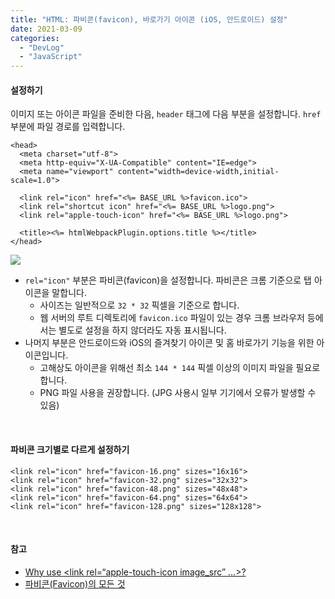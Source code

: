 ```yaml
---
title: "HTML: 파비콘(favicon), 바로가기 아이콘 (iOS, 안드로이드) 설정"
date: 2021-03-09
categories: 
  - "DevLog"
  - "JavaScript"
---
```


#### **설정하기**

이미지 또는 아이콘 파일을 준비한 다음, `header` 태그에 다음 부분을 설정합니다. `href` 부분에 파일 경로를 입력합니다.

```
<head>
  <meta charset="utf-8">
  <meta http-equiv="X-UA-Compatible" content="IE=edge">
  <meta name="viewport" content="width=device-width,initial-scale=1.0">

  <link rel="icon" href="<%= BASE_URL %>favicon.ico">
  <link rel="shortcut icon" href="<%= BASE_URL %>logo.png">
  <link rel="apple-touch-icon" href="<%= BASE_URL %>logo.png">

  <title><%= htmlWebpackPlugin.options.title %></title>
</head>
```

![](./assets/img/wp-content/uploads/2021/03/스크린샷-2021-03-09-오후-11.21.31.png)

- `rel="icon"` 부분은 파비콘(favicon)을 설정합니다. 파비콘은 크롬 기준으로 탭 아이콘을 말합니다.
    - 사이즈는 일반적으로 `32 * 32` 픽셀을 기준으로 합니다.
    - 웹 서버의 루트 디렉토리에 `favicon.ico` 파일이 있는 경우 크롬 브라우저 등에서는 별도로 설정을 하지 않더라도 자동 표시됩니다.
- 나머지 부분은 안드로이드와 iOS의 즐겨찾기 아이콘 및 홈 바로가기 기능을 위한 아이콘입니다.
    - 고해상도 아이콘을 위해선 최소 `144 * 144` 픽셀 이상의 이미지 파일을 필요로 합니다.
    - PNG 파일 사용을 권장합니다. (JPG 사용시 일부 기기에서 오류가 발생할 수 있음)

 

#### **파비콘 크기별로 다르게 설정하기**

```
<link rel="icon" href="favicon-16.png" sizes="16x16"> 
<link rel="icon" href="favicon-32.png" sizes="32x32"> 
<link rel="icon" href="favicon-48.png" sizes="48x48"> 
<link rel="icon" href="favicon-64.png" sizes="64x64"> 
<link rel="icon" href="favicon-128.png" sizes="128x128">
```

 

#### **참고**

- [Why use <link rel=“apple-touch-icon image\_src” …>?](https://stackoverflow.com/questions/20440512/why-use-link-rel-apple-touch-icon-image-src)
- [파비콘(Favicon)의 모든 것](https://webdir.tistory.com/337)
